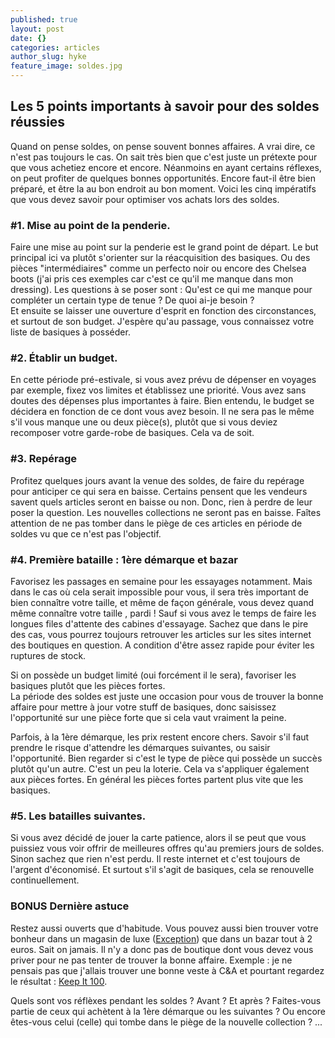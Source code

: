 ```yaml
---
published: true
layout: post
date: {}
categories: articles
author_slug: hyke
feature_image: soldes.jpg
---
```

## Les 5 points importants à savoir pour des soldes réussies

Quand on pense soldes, on pense souvent bonnes affaires. A vrai dire, ce n'est pas toujours le cas. On sait très bien que c'est juste un prétexte pour que vous achetiez encore et encore. Néanmoins en ayant certains réflexes, on peut profiter de quelques bonnes opportunités. Encore faut-il être bien préparé, et être la au bon endroit au bon moment.
Voici les cinq impératifs que vous devez savoir pour optimiser vos achats lors des soldes.

### #1. Mise au point de la penderie.

Faire une mise au point sur la penderie est le grand point de départ. Le but principal ici va plutôt s'orienter sur la réacquisition des basiques. Ou des pièces "intermédiaires" comme un perfecto noir ou encore des Chelsea boots (j'ai pris ces exemples car c'est ce qu'il me manque dans mon dressing).
Les questions à se poser sont :
Qu'est ce qui me manque pour compléter un certain type de tenue ? De quoi ai-je besoin ?  
Et ensuite se laisser une ouverture d'esprit en fonction des circonstances, et surtout de son budget. J'espère qu'au passage, vous connaissez votre liste de basiques à posséder.

### #2. Établir un budget.

En cette période pré-estivale, si vous avez prévu de dépenser en voyages par exemple, fixez vos limites et établissez une priorité. Vous avez sans doutes des dépenses plus importantes à faire.
Bien entendu, le budget se décidera en fonction de ce dont vous avez besoin. Il ne sera pas le même s'il vous manque une ou deux pièce(s), plutôt que si vous deviez recomposer votre garde-robe de basiques. Cela va de soit.

### #3. Repérage 

Profitez quelques jours avant la venue des soldes, de faire du repérage pour anticiper ce qui sera en baisse. Certains pensent que les vendeurs savent quels articles seront en baisse ou non. Donc, rien à perdre de leur poser la question.
Les nouvelles collections ne seront pas en baisse. Faîtes attention de ne pas tomber dans le piège de ces articles en période de soldes vu que ce n'est pas l'objectif.

### #4. Première bataille : 1ère démarque et bazar

Favorisez les passages en semaine pour les essayages notamment. Mais dans le cas où cela serait impossible pour vous, il sera très important de bien connaître votre taille, et même de façon générale, vous devez quand même connaître votre taille , pardi ! Sauf si vous avez le temps de faire les longues files d'attente des cabines d'essayage. Sachez que dans le pire des cas, vous pourrez toujours retrouver les articles sur les sites internet des boutiques en question. A condition d'être assez rapide pour éviter les ruptures de stock.  

Si on possède un budget limité (oui forcément il le sera), favoriser les basiques plutôt que les pièces fortes.  
La période des soldes est juste une occasion pour vous de trouver la bonne affaire pour mettre à jour votre stuff de basiques, donc saisissez l'opportunité sur une pièce forte que si cela vaut vraiment la peine.  

Parfois, à la 1ère démarque, les prix restent encore chers. Savoir s'il faut prendre le risque d'attendre les démarques suivantes, ou saisir l'opportunité. Bien regarder si c'est le type de pièce qui possède un succès plutôt qu'un autre. C'est un peu la loterie. Cela va s'appliquer également aux pièces fortes. En général les pièces fortes partent plus vite que les basiques.

### #5. Les batailles suivantes.

Si vous avez décidé de jouer la carte patience, alors il se peut que vous puissiez vous voir offrir de meilleures offres qu'au premiers jours de soldes. Sinon sachez que rien n'est perdu. Il reste internet et c'est toujours de l'argent d'économisé. Et surtout s'il s'agit de basiques, cela se renouvelle continuellement.

### BONUS Dernière astuce

Restez aussi ouverts que d'habitude. Vous pouvez aussi bien trouver votre bonheur dans un magasin de luxe ([Exception](http://http://www.crevardstyle.com/category/exceptions)) que dans un bazar tout à 2 euros. Sait on jamais. Il n'y a donc pas de boutique dont vous devez vous priver pour ne pas tenter de trouver la bonne affaire.
Exemple : je ne pensais pas que j'allais trouver une bonne veste à C&A et pourtant regardez le résultat : [Keep It 100](http://www.crevardstyle.com/Keep-It-100).

Quels sont vos réflèxes pendant les soldes ? Avant ? Et après ? Faites-vous partie de ceux qui achètent à la 1ère démarque ou les suivantes ? Ou encore êtes-vous celui (celle) qui tombe dans le piège de la nouvelle collection ? ...
